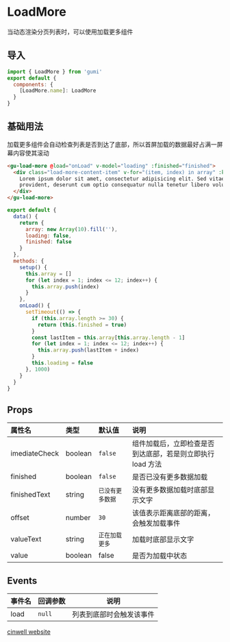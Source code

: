 # LoadMore

当动态渲染分页列表时，可以使用加载更多组件

<div class="mdoc">
<div class="mdoc-main">

## 导入

```js
import { LoadMore } from 'gumi'
export default {
  components: {
    [LoadMore.name]: LoadMore
  }
}
```

## 基础用法

加载更多组件会自动检查列表是否到达了底部，所以首屏加载的数据最好占满一屏幕内容使其滚动

```html
<gu-load-more @load="onLoad" v-model="loading" :finished="finished">
  <div class="load-more-content-item" v-for="(item, index) in array" :key="index">
    Lorem ipsum dolor sit amet, consectetur adipisicing elit. Sed vitae rerum illo tempora quas placeat sunt aliquam
    provident, deserunt cum optio consequatur nulla tenetur libero voluptatibus ipsa accusantium nemo explicabo!
  </div>
</gu-load-more>
```

```js
export default {
  data() {
    return {
      array: new Array(10).fill(''),
      loading: false,
      finished: false
    }
  },
  methods: {
    setup() {
      this.array = []
      for (let index = 1; index <= 12; index++) {
        this.array.push(index)
      }
    },
    onLoad() {
      setTimeout(() => {
        if (this.array.length >= 30) {
          return (this.finished = true)
        }
        const lastItem = this.array[this.array.length - 1]
        for (let index = 1; index <= 12; index++) {
          this.array.push(lastItem + index)
        }
        this.loading = false
      }, 1000)
    }
  }
}
```

## Props

| 属性名        | 类型    | 默认值           | 说明                                                       |
| :------------ | :------ | :--------------- | :--------------------------------------------------------- |
| imediateCheck | boolean | `false`          | 组件加载后，立即检查是否到达底部，若是则立即执行 load 方法 |
| finished      | boolean | `false`          | 是否已没有更多数据加载                                     |
| finishedText  | string  | `已没有更多数据` | 没有更多数据加载时底部显示文字                             |
| offset        | number  | `30`             | 该值表示距离底部的距离，会触发加载事件                     |
| valueText     | string  | `正在加载更多`   | 加载时底部显示文字                                         |
| value         | boolean | false            | 是否为加载中状态                                           |

## Events

| 事件名 | 回调参数 | 说明                     |
| ------ | -------- | ------------------------ |
| load   | `null`   | 列表到底部时会触发该事件 |

</div>

<div class="mdoc-section">

[cinwell website](https://www.zdxhyangyan.cn/github/gumi/site/#/senior/loadMore ':include :type=iframe frameborder=no ')

</div>

</div>
